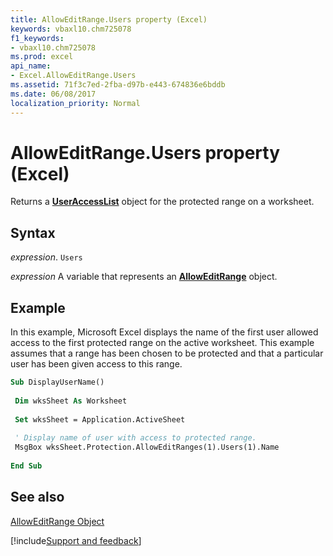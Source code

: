 ```yaml
---
title: AllowEditRange.Users property (Excel)
keywords: vbaxl10.chm725078
f1_keywords:
- vbaxl10.chm725078
ms.prod: excel
api_name:
- Excel.AllowEditRange.Users
ms.assetid: 71f3c7ed-2fba-d97b-e443-674836e6bddb
ms.date: 06/08/2017
localization_priority: Normal
---
```



# AllowEditRange.Users property (Excel)

Returns a  **[UserAccessList](Excel.UserAccessList.md)** object for the protected range on a worksheet.


## Syntax

_expression_. `Users`

_expression_ A variable that represents an **[AllowEditRange](Excel.AllowEditRange.md)** object.


## Example

In this example, Microsoft Excel displays the name of the first user allowed access to the first protected range on the active worksheet. This example assumes that a range has been chosen to be protected and that a particular user has been given access to this range.


```vb
Sub DisplayUserName() 
 
 Dim wksSheet As Worksheet 
 
 Set wksSheet = Application.ActiveSheet 
 
 ' Display name of user with access to protected range. 
 MsgBox wksSheet.Protection.AllowEditRanges(1).Users(1).Name 
 
End Sub
```


## See also


[AllowEditRange Object](Excel.AllowEditRange.md)

[!include[Support and feedback](~/includes/feedback-boilerplate.md)]